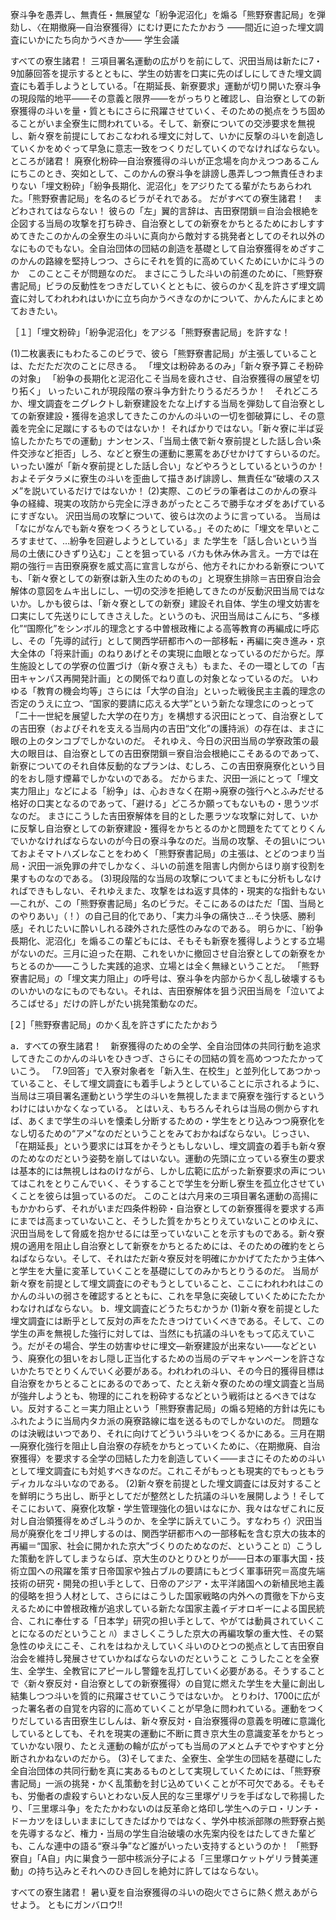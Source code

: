 寮斗争を愚弄し、無責任・無展望な「紛争泥沼化」を煽る「熊野寮書記局」を弾劾し、〈在期撤廃―自治寮獲得〉にむけ更にたたかおう
――間近に迫った埋文調査にいかにたち向かうべきか――
学生会議

すべての寮生諸君！
三項目署名運動の広がりを前にして、沢田当局は新たに7・9加藤回答を提示するとともに、学生の妨害を口実に先のばしにしてきた埋文調査にも着手しようとしている。「在期延長、新寮要求」運動が切り開いた寮斗争の現段階的地平――その意義と限界――をがっちりと確認し、自治寮としての新寮獲得の斗いを量・質ともにさらに飛躍させていく、そのための拠点をうち固めることがいま全寮生に問われている。そして、新寮についての交渉要求を無視し、新々寮を前提にしておこなわれる埋文に対して、いかに反撃の斗いを創造していくかをめぐって早急に意志一致をつくりだしていくのでなければならない。
ところが諸君！
廃寮化粉砕―自治寮獲得の斗いが正念場を向かえつつあるこんにちこのとき、突如として、このかんの寮斗争を誹謗し愚弄しつつ無責任きわまりない「埋文粉砕」「紛争長期化、泥沼化」をアジりたてる輩がたちあらわれた。「熊野寮書記局」を名のるビラがそれである。
だがすべての寮生諸君！　まどわされてはならない！
彼らの「左」翼的言辞は、吉田寮閉鎖＝自治会根絶を企図する当局の攻撃を打ち砕き、自治寮としての新寮をかちとるためにおしすすめてきたこのかんの全寮生の斗いに真向から敵対する挑発者としてのそれ以外のなにものでもない。全自治団体の団結の創造を基礎として自治寮獲得をめざすこのかんの路線を堅持しつつ、さらにそれを質的に高めていくためにいかに斗うのか　このことこそが問題なのだ。
まさにこうした斗いの前進のために、「熊野寮書記局」ビラの反動性をつきだしていくとともに、彼らのかく乱を許さず埋文調査に対してわれわれはいかに立ち向かうべきなのかについて、かんたんにまとめておきたい。

［１］「埋文粉砕」「紛争泥沼化」をアジる「熊野寮書記局」を許すな！

(1)二枚裏表にもわたるこのビラで、彼ら「熊野寮書記局」が主張していることは、ただただ次のことに尽きる。
    「埋文は粉砕あるのみ」「新々寮予算こそ粉砕の対象」
    「紛争の長期化と泥沼化こそ当局を疲れさせ、自治寮獲得の展望を切り拓く」
いったいこれが現段階の寮斗争方針たりうるだろうか！　それどころか、埋文調査をニグレクトし新寮建設をたな上げする当局を弾劾して自治寮としての新寮建設・獲得を追求してきたこのかんの斗いの一切を御破算にし、その意義を完全に足蹴にするものではないか！
そればかりではない。「新々寮に半ば妥協したかたちでの運動」ナンセンス、「当局土俵で新々寮前提とした話し合い条件交渉など拒否」しろ、などと寮生の運動に悪罵をあびせかけてすらいるのだ。
いったい誰が「新々寮前提とした話し合い」などやろうとしているというのか！　およそデタラメに寮生の斗いを歪曲して描きあげ誹謗し、無責任な“破壊のススメ”を説いているだけではないか！
(2)実際、このビラの筆者はこのかんの寮斗争の経緯、現実の攻防から完全に浮きあがったところで勝手なオダをあげているにすぎない。
沢田当局の攻撃について、彼らは次のように言っている。
    当局は「なにがなんでも新々寮をつくろうとしている。」そのために「埋文を早いところすませて、…紛争を回避しようとしている」ま た学生を「話し合いという当局の土俵にひきずり込む」ことを狙っている
バカも休み休み言え。一方では在期の強行＝吉田寮廃寮を威丈高に宣言しながら、他方それにかわる新寮についても、「新々寮としての新寮は新入生のためのもの」と現寮生排除＝吉田寮自治会解体の意図をムキ出しにし、一切の交渉を拒絶してきたのが反動沢田当局ではないか。しかも彼らは、「新々寮としての新寮」建設それ自体、学生の埋文妨害を口実にして先送りにしてきさえした。というのも、沢田当局はこんにち、“多様化”“国際化”をシンボル的理念とする中曽根政権による高等教育の再編成に呼応し、その「先導的試行」として関西学研都市への一部移転・再編に突き進み・京大全体の「将来計画」のねりあげとその実現に血眼となっているのだからだ。厚生施設としての学寮の位置づけ（新々寮さえも）もまた、その一環としての「吉田キャンパス再開発計画」との関係でねり直しの対象となっているのだ。
いわゆる「教育の機会均等」さらには「大学の自治」といった戦後民主主義的理念の否定のうえに立つ、“国家的要請に応える大学”という新たな理念にのっとって「二十一世紀を展望した大学の在り方」を構想する沢田にとって、自治寮としての吉田寮（およびそれを支える当局内の吉田“文化”の護持派）の存在は、まさに眼の上のタンコブでしかないのだ。
それゆえ、今日の沢田当局の学寮政策の最大の眼目は、自治寮としての吉田寮閉鎖＝寮自治会根絶にこそあるのであって、新寮についてのそれ自体反動的なプランは、むしろ、この吉田寮廃寮化という目的をおし隠す煙幕でしかないのである。
だからまた、沢田一派にとって「埋文実力阻止」などによる「紛争」は、心おきなく在期→廃寮の強行へとふみだせる格好の口実となるのであって、「避ける」どころか願ってもないもの・思うツボなのだ。
まさにこうした吉田寮解体を目的とした悪ラツな攻撃に対して、いかに反撃し自治寮としての新寮建設・獲得をかちとるのかと問題をたててとりくんでいかなければならないのが今日の寮斗争なのだ。当局の攻撃、その狙いについておよそマトハズレなことをわめく「熊野寮書記局」の主張は、とどのつまり当局・沢田一派免罪の弁でしかなく、斗いの前進を阻害し内側からほり崩す役割を果すものなのである。
(3)現段階的な当局の攻撃についてまともに分析もしなければできもしない、それゆえまた、攻撃をはね返す具体的・現実的な指針もない―これが、この「熊野寮書記局」名のビラだ。そこにあるのはただ「国、当局とのやりあい」（！）の自己目的化であり、「実力斗争の痛快さ…そう快感、勝利感」それじたいに酔いしれる疎外された感性のみなのである。
明らかに、「紛争長期化、泥沼化」を煽るこの輩どもには、そもそも新寮を獲得しようとする立場がないのだ。三月に迫った在期、これをいかに撤回させ自治寮としての新寮をかちとるのか――こうした実践的追求、立場とは全く無縁ということだ。
「熊野寮書記局」の「埋文実力阻止」の呼号は、寮斗争を内部からかく乱し破壊するものいかいのなにものでもない。それは、吉田寮解体を狙う沢田当局を「泣いてよろこばせる」だけの許しがたい挑発策動なのだ。

[２]「熊野寮書記局」のかく乱を許さずにたたかおう

a．すべての寮生諸君！　新寮獲得のための全学、全自治団体の共同行動を追求してきたこのかんの斗いをひきつぎ、さらにその団結の質を高めつつたたかっていこう。
「7.9回答」で入寮対象者を「新入生、在校生」と並列化してあつかっていること、そして埋文調査にも着手しようとしていることに示されるように、当局は三項目署名運動という学生の斗いを無視したままで廃寮を強行するというわけにはいかなくなっている。
とはいえ、もちろんそれらは当局の側からすれば、あくまで学生の斗いを懐柔し分断するための・学生をとり込みつつ廃寮化をなし切るための“アメ”なのだということをみておかねばならない。じっさい、「在期延長」という要求には耳をかそうともしないし、埋文調査の着手も新々寮のためなのだという姿勢を崩してはいない。運動の先頭に立っている寮生の要求は基本的には無視しはねのけながら、しかし広範に広がった新寮要求の声についてはこれをとりこんでいく、そうすることで学生を分断し寮生を孤立化させていくことを彼らは狙っているのだ。
このことは六月来の三項目署名運動の高揚にもかかわらず、それがいまだ四条件粉砕・自治寮としての新寮獲得を要求する声にまでは高まっていないこと、そうした質をかちとりえていないことのゆえに、沢田当局をして脅威を抱かせるには至っていないことを示すものである。新々寮規の適用を阻止し自治寮として新寮をかちとるためには、そのための確約をとらねばならない。そして、それはただ新々寮反対を明確にかかげてたたかう主体へと学生を大量に変革していくことを基礎にしてのみかちとりうるのだ。
当局が新々寮を前提として埋文調査にのぞもうとしていること、ここにわれわれはこのかんの斗いの弱さを確認するとともに、これを早急に突破していくためにたたかわなければならない。
b．埋文調査にどうたちむかうか
(1)新々寮を前提とした埋文調査には断乎として反対の声をたたきつけていくべきである。そして、この学生の声を無視した強行に対しては、当然にも抗議の斗いをもって応えていこう。だがその場合、学生の妨害ゆせに埋文―新寮建設が出来ない――などという、廃寮化の狙いをおし隠し正当化するための当局のデマキャンペーンを許さないかたちでとりくんでいく必要がある。われわれの斗い、その今日的獲得目標は自治寮をかちとることにあるのであって、たとえ新々寮のための埋文調査と当局が強弁しようとも、物理的にこれを粉砕するなどという戦術はとるべきではない。反対すること＝実力阻止という「熊野寮書記局」の煽る短絡的方針は先にもふれたように当局内タカ派の廃寮路線に塩を送るものでしかないのだ。
問題なのは決戦はいつであり、それに向けてどういう斗いをつくるかにある。三月在期―廃寮化強行を阻止し自治寮の存続をかちとっていくために、〈在期撤廃、自治寮獲得〉を要求する全学の団結した力を創造していく――まさにそのための斗いとして埋文調査にも対処すべきなのだ。これこそがもっとも現実的でもっともラディカルな斗いなのである。
(2)新々寮を前提とした埋文調査には反対することを鮮明にうち出し、断乎としてだが整然とした抗議の斗いを展開しよう！そしてそこにおいて、廃寮化攻撃・学生管理強化の狙いはなにか、我々はなぜこれに反対し自治領獲得をめざし斗うのか、を全学に訴えていこう。すなわち
    ｲ）沢田当局が廃寮化をゴリ押しするのは、関西学研都市への一部移転を含む京大の抜本的再編＝“国家、社会に開かれた京大”づくりのためなのだ、ということ
    ﾛ）こうした策動を許してしまうならば、京大生のひとりひとりが――日本の軍事大国・技術立国への飛躍を策す日帝国家や独占ブルの要請にもとづく軍事研究＝高度先端技術の研究・開発の担い手として、日帝のアジア・太平洋諸国への新植民地主義的侵略を担う人材として、さらにはこうした国家戦略の内外への貫徹を下から支えるために中曽根政権が追求している新たな国家主義イデオロギーによる国民統合、これに奉仕する「日本学」研究の担い手として、やがては動員されていくことになるのだということ
    ﾊ）まさしくこうした京大の再編攻撃の重大性、その緊急性のゆえにこそ、これをはねかえしていく斗いのひとつの拠点として吉田寮自治会を維持し発展させていかねばならないのだということ
こうしたことを全寮生、全学生、全教官にアピールし警鐘を乱打していく必要がある。そうすることで〈新々寮反対・自治寮としての新寮獲得〉の自覚に燃えた学生を大量に創出し結集しつつ斗いを質的に飛躍させていこうではないか。
とりわけ、1700に広がった署名者の自覚を内容的に高めていくことが早急に問われている。運動をつくりだしている吉田寮生じしんは、新々寮反対・自治寮獲得の意義を明確に意識化しているとしても、それを現実の運動に不断に貫き京大生の意識変革をかちとっていかない限り、たとえ運動の輪が広がっても当局のアメとムチでやすやすと分断されかねないのだから。
(3)そしてまた、全寮生、全学生の団結を基礎にした全自治団体の共同行動を真に実あるものとして実現していくためには、「熊野寮書記局」一派の挑発・かく乱策動を封じ込めていくことが不可欠である。そもそも、労働者の虐殺すらいとわない反人民的な三里塚ゲリラを手ばなしで称揚したり、「三里塚斗争」をたたかわないのは反革命と烙印し学生へのテロ・リンチ・ドーカツをほしいままにしてきたばかりではなく、学外中核派部隊の熊野寮占拠を先導するなど、権力・当局の学生自治破壊の水先案内役をはたしてきた輩ども、こんな連中の語る“寮斗争”など誰がいったい支持するというのか！
「熊野寮自」「A自」内に巣食う一部中核派分子による「三里塚ロケットゲリラ賛美運動」の持ち込みとそれへのひき回しを絶対に許してはならない。

すべての寮生諸君！
暑い夏を自治寮獲得の斗いの砲火でさらに熱く燃えあがらせよう。
ともにガンバロウ!!
